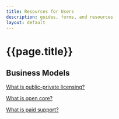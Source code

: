```yaml
---
title: Resources for Users
description: guides, forms, and resources
layout: default
---
```


# {{page.title}}

## Business Models

[What is public-private licensing?](/public-private/users)

[What is open core?](/open-core/users)

[What is paid support?](/paid-support/users)

